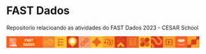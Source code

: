 # FAST Dados

Repositorio relacioando as atividades do FAST Dados 2023 - CESAR School

![git-banner.png](https://raw.githubusercontent.com/eron93br/fast-dados/main/git-banner.png)

